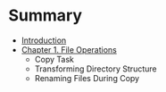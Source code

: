 # Summary

* [Introduction](README.md)
* [Chapter 1. File Operations](chapter1.md)
   * Copy Task
   * Transforming Directory Structure
   * Renaming Files During Copy

